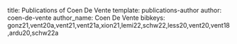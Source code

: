 title: Publications of Coen De Vente
template: publications-author
author: coen-de-vente
author_name: Coen De Vente
bibkeys: gonz21,vent20a,vent21,vent21a,xion21,lemi22,schw22,less20,vent20,vent18,ardu20,schw22a